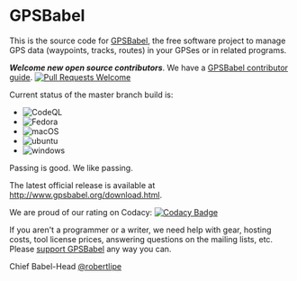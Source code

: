# GPSBabel

This is the source code for [GPSBabel](https://www.gpsbabel.org), the free
software project to manage GPS data (waypoints, tracks, routes) in your
GPSes or in related programs.

***Welcome new open source contributors***.
We have a [GPSBabel contributor guide](https://github.com/gpsbabel/gpsbabel/blob/master/README.contrib).
[![Pull Requests Welcome](https://img.shields.io/badge/PRs-welcome-brightgreen.svg?style=flat)](http://makeapullrequest.com)

Current status of the master branch build is:

- ![CodeQL](https://github.com/GPSBabel/gpsbabel/actions/workflows/codeql-analysis.yml/badge.svg?branch=master)
- ![Fedora](https://github.com/GPSBabel/gpsbabel/actions/workflows/fedora.yml/badge.svg?branch=master)
- ![macOS](https://github.com/GPSBabel/gpsbabel/actions/workflows/macos.yml/badge.svg?branch=master)
- ![ubuntu](https://github.com/GPSBabel/gpsbabel/actions/workflows/ubuntu.yml/badge.svg?branch=master)
- ![windows](https://github.com/GPSBabel/gpsbabel/actions/workflows/windows.yml/badge.svg?branch=master)

Passing is good. We like passing.

The latest official release is available at <http://www.gpsbabel.org/download.html>.

We are proud of our rating on Codacy: [![Codacy Badge](https://app.codacy.com/project/badge/Grade/b87af2d47325425cbaeea5805eff2c6b)](https://app.codacy.com/gh/GPSBabel/gpsbabel/dashboard?utm_source=gh&utm_medium=referral&utm_content=&utm_campaign=Badge_grade)

If you aren't a programmer or a writer, we need help with gear, hosting costs,
tool license prices, answering questions on the mailing lists, etc. Please
[support GPSBabel](https://www.gpsbabel.org/contribute.html) any way you can.

Chief Babel-Head
[@robertlipe](https://github.com/robertlipe)
